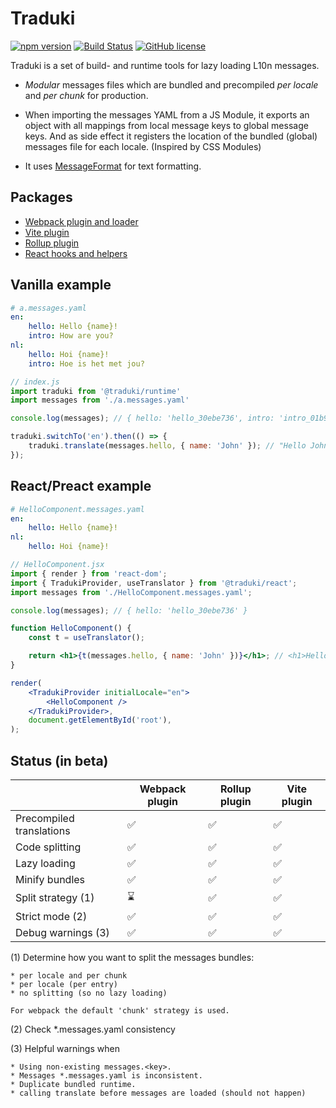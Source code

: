 # Traduki

[![npm version](https://badge.fury.io/js/%40traduki%2Fruntime.svg)](https://badge.fury.io/js/%40traduki%2Fruntime) [![Build Status](https://travis-ci.com/havelaer/traduki.svg?branch=master)](https://travis-ci.com/havelaer/traduki) [![GitHub license](https://img.shields.io/badge/license-MIT-blue.svg)](https://github.com/havelaer/traduki/blob/master/LICENSE)

Traduki is a set of build- and runtime tools for lazy loading L10n messages.

* *Modular* messages files which are bundled and precompiled *per locale* and *per chunk* for production.

* When importing the messages YAML from a JS Module, it exports an object with all mappings from local message keys to global message keys. And as side effect it registers the location of the bundled (global) messages file for each locale. (Inspired by CSS Modules)

* It uses [MessageFormat](https://www.npmjs.com/package/messageformat) for text formatting.

## Packages

- [Webpack plugin and loader](https://github.com/havelaer/traduki/blob/master/packages/webpack-plugin/README.md)
- [Vite plugin](https://github.com/havelaer/traduki/blob/master/packages/vite-plugin/README.md)
- [Rollup plugin](https://github.com/havelaer/traduki/blob/master/packages/rollup-plugin/README.md)
- [React hooks and helpers](https://github.com/havelaer/traduki/blob/master/packages/react/README.md)

## Vanilla example

```yaml
# a.messages.yaml
en:
    hello: Hello {name}!
    intro: How are you?
nl:
    hello: Hoi {name}!
    intro: Hoe is het met jou?
```

```js
// index.js
import traduki from '@traduki/runtime'
import messages from './a.messages.yaml'

console.log(messages); // { hello: 'hello_30ebe736', intro: 'intro_01b95038' }

traduki.switchTo('en').then(() => {
    traduki.translate(messages.hello, { name: 'John' }); // "Hello John!"
});
```

## React/Preact example

```yaml
# HelloComponent.messages.yaml
en:
    hello: Hello {name}!
nl:
    hello: Hoi {name}!
```

```jsx
// HelloComponent.jsx
import { render } from 'react-dom';
import { TradukiProvider, useTranslator } from '@traduki/react';
import messages from './HelloComponent.messages.yaml';

console.log(messages); // { hello: 'hello_30ebe736' }

function HelloComponent() {
    const t = useTranslator();

    return <h1>{t(messages.hello, { name: 'John' })}</h1>; // <h1>Hello John!</h1>
}

render(
    <TradukiProvider initialLocale="en">
        <HelloComponent />
    </TradukiProvider>,
    document.getElementById('root'),
);
```

## Status (in beta)

|   |Webpack plugin|Rollup plugin|Vite plugin|
|---|---|---|---|
|Precompiled translations| ✅ | ✅ | ✅ |
|Code splitting| ✅ | ✅ | ✅ |
|Lazy loading| ✅ | ✅ | ✅ |
|Minify bundles| ✅ | ✅ | ✅ |
|Split strategy (1)| ⌛ | ✅ | ✅ |
|Strict mode (2)| ✅ | ✅ | ✅ |
|Debug warnings (3)| ✅ | ✅ | ✅ |

(1) Determine how you want to split the messages bundles:

    * per locale and per chunk
    * per locale (per entry)
    * no splitting (so no lazy loading)

    For webpack the default 'chunk' strategy is used.

(2) Check *.messages.yaml consistency

(3) Helpful warnings when

    * Using non-existing messages.<key>.
    * Messages *.messages.yaml is inconsistent.
    * Duplicate bundled runtime.
    * calling translate before messages are loaded (should not happen)